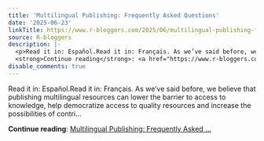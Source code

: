 ```yaml
---
title: 'Multilingual Publishing: Frequently Asked Questions'
date: '2025-06-23'
linkTitle: https://www.r-bloggers.com/2025/06/multilingual-publishing-frequently-asked-questions/
source: R-bloggers
description: |-
  <p>Read it in: Español.Read it in: Français. As we’ve said before, we believe that publishing multilingual resources can lower the barrier to access to knowledge, help democratize access to quality resources and increase the possibilities of contri...</p>
  <strong>Continue reading</strong>: <a href="https://www.r-bloggers.com/2025/06/multilingual-publishing-frequently-asked-questions/">Multilingual Publishing: Frequently Asked ...
disable_comments: true
---
```

<p>Read it in: Español.Read it in: Français. As we’ve said before, we believe that publishing multilingual resources can lower the barrier to access to knowledge, help democratize access to quality resources and increase the possibilities of contri...</p>
<strong>Continue reading</strong>: <a href="https://www.r-bloggers.com/2025/06/multilingual-publishing-frequently-asked-questions/">Multilingual Publishing: Frequently Asked ...